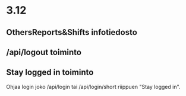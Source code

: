 # 3.12  
## OthersReports&Shifts infotiedosto  
  
## /api/logout toiminto  
  
## Stay logged in toiminto  
Ohjaa login joko /api/login tai /api/login/short riippuen "Stay logged in".  
